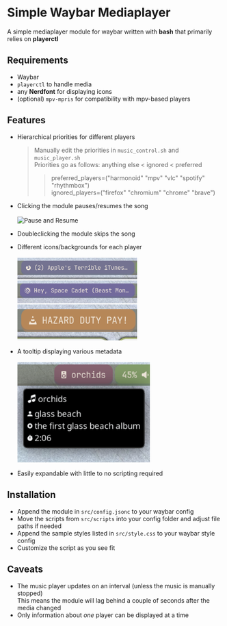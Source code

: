 # Simple Waybar Mediaplayer

A simple mediaplayer module for waybar written with **bash** that primarily relies on **playerctl**

## Requirements
- Waybar
- `playerctl` to handle media
- any **Nerdfont** for displaying icons
- (optional) `mpv-mpris` for compatibility with mpv-based players


## Features
- Hierarchical priorities for different players
	> Manually edit the priorities in `music_control.sh` and `music_player.sh` \
	> Priorities go as follows: anything else < ignored < preferred
	>> preferred_players=("harmonoid"  "mpv"  "vlc"  "spotify"  "rhythmbox") \
	>> ignored_players=("firefox"  "chromium"  "chrome"  "brave") 

- Clicking the module pauses/resumes the song \
	</br> <img src="https://github.com/explo-gr/simple-waybar-mediaplayer/blob/main/showcase/pause_resume.gif" alt="Pause and Resume" width="300"> </br>
- Doubleclicking the module skips the song
- Different icons/backgrounds for each player \
	</br> <img src="https://github.com/explo-gr/simple-waybar-mediaplayer/blob/main/showcase/firefox.png" alt="Firefox" width="280">
	</br> <img src="https://github.com/explo-gr/simple-waybar-mediaplayer/blob/main/showcase/mpv.png" alt="Mpv" width="280">
	</br> <img src="https://github.com/explo-gr/simple-waybar-mediaplayer/blob/main/showcase/vlc.png" alt="Vlc" width="280"> </br>
- A tooltip displaying various metadata \
	</br> <img src="https://github.com/explo-gr/simple-waybar-mediaplayer/blob/main/showcase/song_information.png" alt="Metadata"  width="310"> </br>
- Easily expandable with little to no scripting required


## Installation
- Append the module in `src/config.jsonc` to your waybar config
- Move the scripts from `src/scripts` into your config folder and adjust file paths if needed
- Append the sample styles listed in `src/style.css` to your waybar style config
- Customize the script as you see fit

## Caveats
- The music player updates on an interval (unless the music is manually stopped) \
This means the module will lag behind a couple of seconds after the media changed
- Only information about *one* player can be displayed at a time
